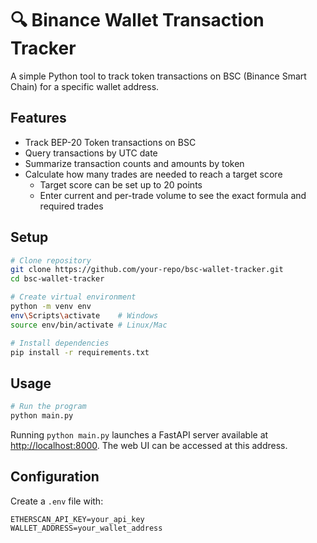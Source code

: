 # 🔍 Binance Wallet Transaction Tracker

A simple Python tool to track token transactions on BSC (Binance Smart Chain) for a specific wallet address.

## Features

- Track BEP-20 Token transactions on BSC
- Query transactions by UTC date
- Summarize transaction counts and amounts by token
- Calculate how many trades are needed to reach a target score
  - Target score can be set up to 20 points
  - Enter current and per-trade volume to see the exact formula and required trades

## Setup

```bash
# Clone repository
git clone https://github.com/your-repo/bsc-wallet-tracker.git
cd bsc-wallet-tracker

# Create virtual environment
python -m venv env
env\Scripts\activate    # Windows
source env/bin/activate # Linux/Mac

# Install dependencies
pip install -r requirements.txt
```

## Usage

```bash
# Run the program
python main.py
```
Running `python main.py` launches a FastAPI server available at [http://localhost:8000](http://localhost:8000). The web UI can be accessed at this address.


## Configuration

Create a `.env` file with:

```
ETHERSCAN_API_KEY=your_api_key
WALLET_ADDRESS=your_wallet_address
```
